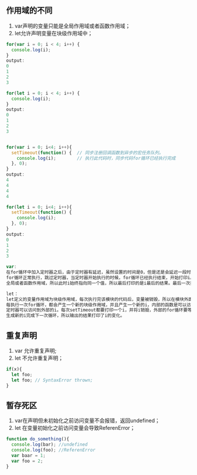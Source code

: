 ## 作用域的不同  
1. var声明的变量只能是全局作用域或者函数作用域；  
2. let允许声明变量在块级作用域中；    
``` javascript
for(var i = 0; i < 4; i++) {
  console.log(i);
}
output: 
0
1
2
3

for(let i = 0; i < 4; i++) {
  console.log(i);
}
output: 
0
1
2
3


for(var i = 0; i<4; i++){
  setTimeout(function() {  // 同步注册回调函数到异步的宏任务队列。
    console.log(i);        // 执行此代码时，同步代码for循环已经执行完成
  }, 0);
}
output:
4
4
4
4

for(let i = 0; i<4; i++){
  setTimeout(function() {  
    console.log(i);       
  }, 0);
}
output:
0
1
2
3

var:
在for循环中加入定时器之后，由于定时器有延迟，虽然设置的时间是0，但是还是会延迟一段时间，所以此时的执行流程是：
for循环正常执行，跳过定时器，当定时器开始执行的时候，for循环已经执行结束，开始打印i。而var定义变量的作用域是
全局或者函数作用域，所以此时i始终指向同一个值，所以最后打印的是i最后的结果。最后一次执行完i为3，i++后i为4。  

let：
let定义的变量作用域为块级作用域，每次执行完该模块的代码后，变量被销毁，所以在模块外面访问不了该变量。
每执行一次for循环，都会产生一个新的块级作用域，并且产生一个新的i，内部的函数是可以访问外部函数的变量的，所以
定时器可以访问到外部的i。每次setTimeout都要打印一个i，并将i销毁，外部的for循环要等待定时器销毁i，并执行i++，
生成新的i完成下一次循环，所以输出的结果打印了i的变化。
```


## 重复声明  
1. var 允许重复声明;  
2. let 不允许重复声明；  
``` javascript  
if(x){
  let foo;
  let foo; // SyntaxError thrown;  
}  
```
## 暂存死区  
1. var在声明但未初始化之前访问变量不会报错，返回undefined；  
2. let 在变量初始化之前访问变量会导致ReferenError；  
``` javascript  
function do_something(){
  console.log(bar); //undefined
  console.log(foo); //ReferenError
  var baar = 1;
  var foo = 2;
}
